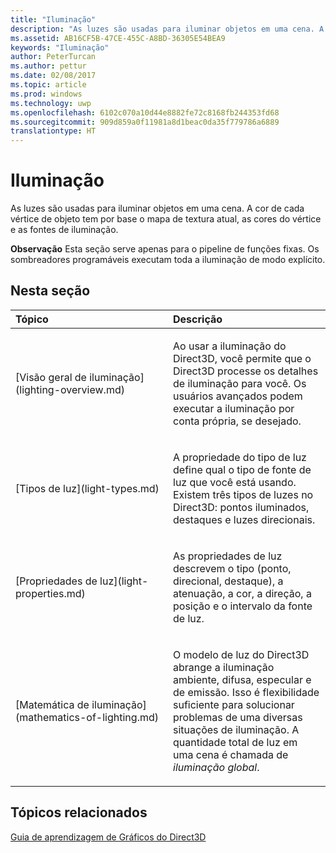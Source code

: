 ```yaml
---
title: "Iluminação"
description: "As luzes são usadas para iluminar objetos em uma cena. A cor de cada vértice de objeto tem por base o mapa de textura atual, as cores do vértice e as fontes de iluminação."
ms.assetid: AB16CF5B-47CE-455C-A8BD-36305E54BEA9
keywords: "Iluminação"
author: PeterTurcan
ms.author: pettur
ms.date: 02/08/2017
ms.topic: article
ms.prod: windows
ms.technology: uwp
ms.openlocfilehash: 6102c070a10d44e8882fe72c8168fb244353fd68
ms.sourcegitcommit: 909d859a0f11981a8d1beac0da35f779786a6889
translationtype: HT
---
```

# <a name="lighting"></a>Iluminação


As luzes são usadas para iluminar objetos em uma cena. A cor de cada vértice de objeto tem por base o mapa de textura atual, as cores do vértice e as fontes de iluminação.

**Observação** Esta seção serve apenas para o pipeline de funções fixas. Os sombreadores programáveis executam toda a iluminação de modo explícito.

 

## <a name="span-idin-this-sectionspanin-this-section"></a><span id="in-this-section"></span>Nesta seção


<table>
<colgroup>
<col width="50%" />
<col width="50%" />
</colgroup>
<thead>
<tr class="header">
<th align="left">Tópico</th>
<th align="left">Descrição</th>
</tr>
</thead>
<tbody>
<tr class="odd">
<td align="left"><p>[Visão geral de iluminação](lighting-overview.md)</p></td>
<td align="left"><p>Ao usar a iluminação do Direct3D, você permite que o Direct3D processe os detalhes de iluminação para você. Os usuários avançados podem executar a iluminação por conta própria, se desejado.</p></td>
</tr>
<tr class="even">
<td align="left"><p>[Tipos de luz](light-types.md)</p></td>
<td align="left"><p>A propriedade do tipo de luz define qual o tipo de fonte de luz que você está usando. Existem três tipos de luzes no Direct3D: pontos iluminados, destaques e luzes direcionais.</p></td>
</tr>
<tr class="odd">
<td align="left"><p>[Propriedades de luz](light-properties.md)</p></td>
<td align="left"><p>As propriedades de luz descrevem o tipo (ponto, direcional, destaque), a atenuação, a cor, a direção, a posição e o intervalo da fonte de luz.</p></td>
</tr>
<tr class="even">
<td align="left"><p>[Matemática de iluminação](mathematics-of-lighting.md)</p></td>
<td align="left"><p>O modelo de luz do Direct3D abrange a iluminação ambiente, difusa, especular e de emissão. Isso é flexibilidade suficiente para solucionar problemas de uma diversas situações de iluminação. A quantidade total de luz em uma cena é chamada de <em>iluminação global</em>.</p></td>
</tr>
</tbody>
</table>

 

## <a name="span-idrelated-topicsspanrelated-topics"></a><span id="related-topics"></span>Tópicos relacionados


[Guia de aprendizagem de Gráficos do Direct3D](index.md)

 

 




